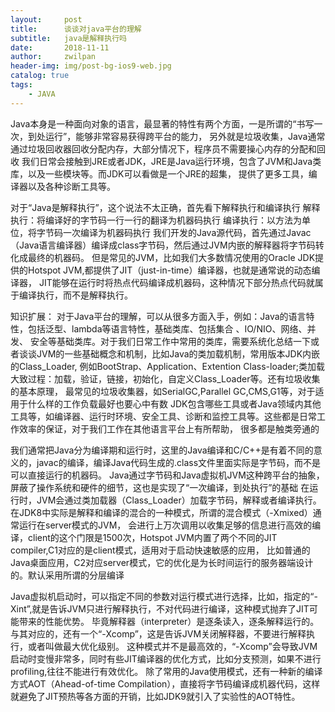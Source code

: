```yaml
---
layout:     post
title:      谈谈对java平台的理解
subtitle:   java是解释执行吗
date:       2018-11-11
author:     zwilpan
header-img: img/post-bg-ios9-web.jpg
catalog: true
tags:
    - JAVA
---
```


Java本身是一种面向对象的语言，最显著的特性有两个方面，一是所谓的“书写一次，到处运行”，能够非常容易获得跨平台的能力，
另外就是垃圾收集，Java通常通过垃圾回收器回收分配内存，大部分情况下，程序员不需要操心内存的分配和回收
我们日常会接触到JRE或者JDK，JRE是Java运行环境，包含了JVM和Java类库，以及一些模块等。而JDK可以看做是一个JRE的超集，
提供了更多工具，编译器以及各种诊断工具等。

对于“Java是解释执行”，这个说法不太正确，首先看下解释执行和编译执行
解释执行：将编译好的字节码一行一行的翻译为机器码执行
编译执行：以方法为单位，将字节码一次编译为机器码执行
我们开发的Java源代码，首先通过Javac（Java语言编译器）编译成class字节码，然后通过JVM内嵌的解释器将字节码转化成最终的机器码。
但是常见的JVM，比如我们大多数情况使用的Oracle JDK提供的Hotspot JVM,都提供了JIT（just-in-time）编译器，也就是通常说的动态编译器，
JIT能够在运行时将热点代码编译成机器码，这种情况下部分热点代码就属于编译执行，而不是解释执行。

知识扩展：
对于Java平台的理解，可以从很多方面入手，例如：Java的语言特性，包括泛型、lambda等语言特性，基础类库、包括集合 、IO/NIO、网络、并发、
安全等基础类库。对于我们日常工作中常用的类库，需要系统化总结一下或者谈谈JVM的一些基础概念和机制，比如Java的类加载机制，常用版本JDK内嵌的Class_Loader,
例如BootStrap、Application、Extention  Class-loader;类加载大致过程：加载，验证，链接，初始化，自定义Class_Loader等。还有垃圾收集的基本原理，
最常见的垃圾收集器，如SerialGC,Parallel GC,CMS,G1等，对于适用于什么样的工作负载最好也要心中有数
JDK包含哪些工具或者Java领域内其他工具等，如编译器、运行时环境、安全工具、诊断和监控工具等。这些都是日常工作效率的保证，对于我们工作在其他语言平台上有所帮助，
很多都是触类旁通的
 
我们通常把Java分为编译期和运行时，这里的Java编译和C/C++是有着不同的意义的，javac的编译，编译Java代码生成的.class文件里面实际是字节码，而不是可以直接运行的机器码。
Java通过字节码和Java虚拟机JVM这种跨平台的抽象，屏蔽了操作系统和硬件的细节，这也是实现了“一次编译，到处执行”的基础
在运行时，JVM会通过类加载器（Class_Loader）加载字节码，解释或者编译执行。在JDK8中实际是解释和编译的混合的一种模式，所谓的混合模式（-Xmixed）通常运行在server模式的JVM，
会进行上万次调用以收集足够的信息进行高效的编译，client的这个门限是1500次，Hotspot JVM内置了两个不同的JIT compiler,C1对应的是client模式，适用对于启动快速敏感的应用，
比如普通的Java桌面应用，C2对应server模式，它的优化是为长时间运行的服务器端设计的。默认采用所谓的分层编译

Java虚拟机启动时，可以指定不同的参数对运行模式进行选择，比如，指定的“-Xint”,就是告诉JVM只进行解释执行，不对代码进行编译，这种模式抛弃了JIT可能带来的性能优势。
毕竟解释器（interpreter）是逐条读入，逐条解释运行的。与其对应的，还有一个“-Xcomp”，这是告诉JVM关闭解释器，不要进行解释执行，或者叫做最大优化级别。
这种模式并不是最高效的，“-Xcomp”会导致JVM启动时变慢非常多，同时有些JIT编译器的优化方式，比如分支预测，如果不进行profiling,往往不能进行有效优化。
除了常用的Java使用模式，还有一种新的编译方式AOT（Ahead-of-time Compilation），直接将字节码编译成机器代码，这样就避免了JIT预热等各方面的开销，比如JDK9就引入了实验性的AOT特性。

